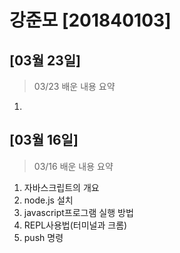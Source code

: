# 강준모 [201840103]
## [03월 23일]
> 03/23 배운 내용 요약 <br>
1.
## [03월 16일]
> 03/16 배운 내용 요약 <br>
1. 자바스크립트의 개요
2. node.js 설치
3. javascript프로그램 실행 방법
4. REPL사용법(터미널과 크롬)
5. push 명령

<!-- 최근 날짜가 상위로>